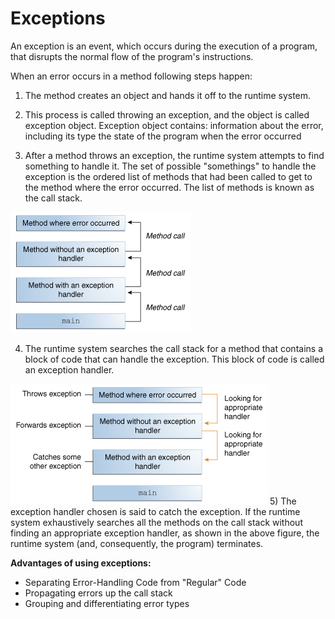 # Exceptions
An exception is an event, which occurs during the execution of a program, that disrupts the normal flow of the program's instructions. 

When an error occurs in a method following steps happen:

1. The method creates an object and hands it off to the runtime system.

2.  This process is called throwing an exception, and the object is called exception object.
Exception object contains: 
information about the error, including its type 
the state of the program when the error occurred

3. After a method throws an exception, the runtime system attempts to find something to handle it. The set of possible "somethings" to handle the exception is the ordered list of methods that had been called to get to the method where the error occurred. The list of methods is known as the call stack.

![](except.jpg)

4)  The runtime system searches the call stack for a method that contains a block of code that can handle the exception. This block of code is called an exception handler.

![](except1.jpg)
5) The exception handler chosen is said to catch the exception. If the runtime system exhaustively searches all the methods on the call stack without finding an appropriate exception handler, as shown in the above figure, the runtime system (and, consequently, the program) terminates.

**Advantages of using exceptions:**

* Separating Error-Handling Code from "Regular" Code
* Propagating errors up the call stack
* Grouping and differentiating error types
